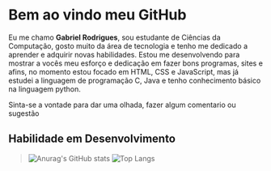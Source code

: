 # Bem ao vindo meu GitHub

Eu me chamo **Gabriel Rodrigues**, sou estudante de Ciências da Computação, gosto muito da área de tecnologia e tenho me dedicado a aprender e adquirir novas habilidades. Estou me desenvolvendo para mostrar a vocês meu esforço e dedicação em fazer bons programas, sites e afins, no momento estou focado em HTML, CSS e JavaScript, mas já estudei a linguagem de programação C, Java e tenho conhecimento básico na linguagem python. 


Sinta-se a vontade para dar uma olhada, fazer algum comentario ou sugestão

## Habilidade em Desenvolvimento
> ![Anurag's GitHub stats](https://github-readme-stats.vercel.app/api?username=GabrielRoOl&show_icons=true&theme=pie)
![Top Langs](https://github-readme-stats.vercel.app/api/top-langs/?username=GabrielRoOl&layout=compact)
